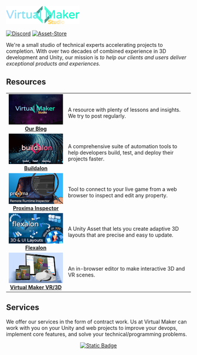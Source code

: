 [![# Virtual Maker Studio](images/virtual-maker-studio-logo.png)](https://www.virtualmaker.dev?utm_source=company_readme)

[![Discord](https://img.shields.io/discord/939721153688264824.svg?label=&logo=discord&logoColor=ffffff&color=7389D8&labelColor=6A7EC2)](https://discord.gg/VM9cWJ9rjH) [![Asset-Store](https://img.shields.io/badge/_-Asset%20Store-white?logo=unity&labelColor=black)](https://assetstore.unity.com/publishers/72095)

We're a small studio of technical experts accelerating projects to completion. With over two decades of combined experience in 3D development and Unity, our mission is *to help our clients and users deliver exceptional products and experiences.*

## Resources

| | |
|:---:|:---|
| [![Company-Blog](images/company-banner.png)](https://www.virtualmaker.dev?utm_source=company_readme) <br> [**Our Blog**](https://www.virtualmaker.dev?utm_source=company_readme) | A resource with plenty of lessons and insights. We try to post regularly. |
| [![Buildalon](images/buildalon-banner.png)](https://www.buildalon.com?utm_source=company_readme) <br> [**Buildalon**](https://www.buildalon.com/?utm_source=company_readme) | A comprehensive suite of automation tools to help developers build, test, and deploy their projects faster. |
| [![Proxima](images/proxima-banner.png)](https://www.unityproxima.com/?utm_source=company_readme) <br> [**Proxima Inspector**](https://www.unityproxima.com/?utm_source=company_readme) | Tool to connect to your live game from a web browser to inspect and edit any property. |
| [![Flexalon](images/flexalon-banner.png)](https://www.flexalon.com/?utm_source=company_readme) <br> [**Flexalon**](https://www.flexalon.com/?utm_source=company_readme) | A Unity Asset that lets you create adaptive 3D layouts that are precise and easy to update. |
| [![Virtual-Maker-Editor](images/virtual-maker-banner.png)](https://www.virtualmaker.net/?utm_source=company_readme) <br> [**Virtual Maker VR/3D**](https://www.virtualmaker.net/?utm_source=company_readme) | An in-browser editor to make interactive 3D and VR scenes. |

## Services

We offer our services in the form of contract work. Us at Virtual Maker can work with you on your Unity and web projects to improve your devops, implement core features, and solve your technical/programming problems.

<div align="center">

[![Static Badge](https://img.shields.io/badge/Tell%20us%20about%20your%20project!-%230082F6?style=for-the-badge)
](https://www.virtualmaker.dev/contact?utm_source=company_readme)

</div>